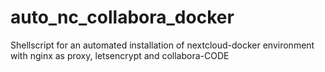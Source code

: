 # auto_nc_collabora_docker
Shellscript for an automated installation of nextcloud-docker environment with nginx as proxy, letsencrypt and collabora-CODE
